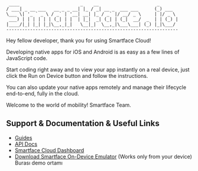 
     ____                       _    __                      _       
    / ___| _ __ ___   __ _ _ __| |_ / _| __ _  ___ ___      (_) ___  
    \___ \| '_ ` _ \ / _` | '__| __| |_ / _` |/ __/ _ \     | |/ _ \ 
     ___) | | | | | | (_| | |  | |_|  _| (_| | (_|  __/  _  | | (_) |
    |____/|_| |_| |_|\__,_|_|   \__|_|  \__,_|\___\___| (_) |_|\___/ 
    -----------------------------------------------------------------


Hey fellow developer, thank you for using Smartface Cloud!

Developing native apps for iOS and Android is as easy as a few lines of
JavaScript code.

Start coding right away and to view your app instantly on a real device,
just click the Run on Device button and follow the instructions.

You can also update your native apps remotely and manage their lifecycle
end-to-end, fully in the cloud.

Welcome to the world of mobility!
Smartface Team.

## Support & Documentation & Useful Links

- [Guides](https://developer.smartface.io)
- [API Docs](http://ref.smartface.io)
- [Smartface Cloud Dashboard](https://cloud.smartface.io)
- [Download Smartface On-Device Emulator](https://smf.to/app) (Works only from your device)
Burası demo ortamı